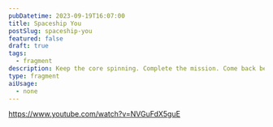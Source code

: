 ```yaml
---
pubDatetime: 2023-09-19T16:07:00
title: Spaceship You
postSlug: spaceship-you
featured: false
draft: true
tags:
  - fragment
description: Keep the core spinning. Complete the mission. Come back better than before. See you on Earth, Captain.
type: fragment
aiUsage:
  - none
---
```


https://www.youtube.com/watch?v=NVGuFdX5guE
